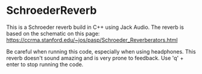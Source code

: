 # SchroederReverb

This is a Schroeder reverb build in C++ using Jack Audio. The reverb is based on the schematic on this page: https://ccrma.stanford.edu/~jos/pasp/Schroeder_Reverberators.html

Be careful when running this code, especially when using headphones. This reverb doesn't sound amazing and is very prone to feedback. Use 'q' + enter to stop running the code.
